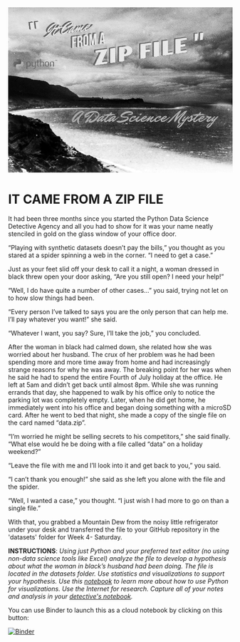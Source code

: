 <img src="images/data_science_detective.png">

# IT CAME FROM A ZIP FILE

It had been three months since you started the Python Data Science Detective Agency and all you had to show for it was your name neatly stenciled in gold on the glass window of your office door.

“Playing with synthetic datasets doesn’t pay the bills,” you thought as you stared at a spider spinning a web in the corner. “I need to get a case.”

Just as your feet slid off your desk to call it a night, a woman dressed in black threw open your door asking, “Are you still open?  I need your help!”

“Well, I do have quite a number of other cases...” you said, trying not let on to how slow things had been.

“Every person I’ve talked to says you are the only person that can help me. I’ll pay whatever you want!” she said.

“Whatever I want, you say? Sure, I’ll take the job,” you concluded.

After the woman in black had calmed down, she related how she was worried about her husband. The crux of her problem was he had been spending more and more time away from home and had increasingly strange reasons for why he was away. The breaking point for her was when he said he had to spend the entire Fourth of July holiday at the office. He left at 5am and didn’t get back until almost 8pm. While she was running errands that day, she happened to walk by his office only to notice the parking lot was completely empty. Later, when he did get home, he immediately went into his office and began doing something with a microSD card. After he went to bed that night, she made a copy of the single file on the card named “data.zip”.

“I’m worried he might be selling secrets to his competitors,” she said finally. “What else would he be doing with a file called “data” on a holiday weekend?”

“Leave the file with me and I’ll look into it and get back to you,” you said.

“I can’t thank you enough!” she said as she left you alone with the file and the spider.

“Well, I wanted a case,” you thought. “I just wish I had more to go on than a single file.”

With that, you grabbed a Mountain Dew from the noisy little refrigerator under your desk and transferred the file to your GitHub repository in the 'datasets' folder for Week 4- Saturday.

**INSTRUCTIONS**: *Using just Python and your preferred text editor (no using non-data science tools like Excel) analyze the file to develop a hypothesis about what the woman in black’s husband had been doing. The file is located in the datasets folder. Use statistics and visualizations to support your hypothesis. Use this [notebook](Python_Visualization_Basics.ipynb) to learn more about how to use Python for visualizations. Use the Internet for research. Capture all of your notes and analysis in your [detective's notebook](Detectives_Notebook.ipynb).*

You can use Binder to launch this as a cloud notebook by clicking on this button:

[![Binder](https://mybinder.org/badge_logo.svg)](https://mybinder.org/v2/gh/azbones/data_detective_agency/HEAD?labpath=filepath%3DPython_Visualization_Basics.ipynb)
